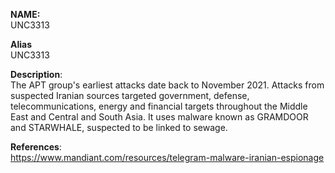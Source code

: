 **NAME:**  
UNC3313
  
**Alias**  
UNC3313 

**Description**:   
The APT group's earliest attacks date back to November 2021. Attacks from suspected Iranian sources targeted government, defense, telecommunications, energy and financial targets throughout the Middle East and Central and South Asia. It uses malware known as GRAMDOOR and STARWHALE, suspected to be linked to sewage.


**References**:  
https://www.mandiant.com/resources/telegram-malware-iranian-espionage  


